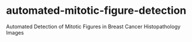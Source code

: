 # automated-mitotic-figure-detection
Automated Detection of Mitotic Figures in Breast Cancer Histopathology Images
